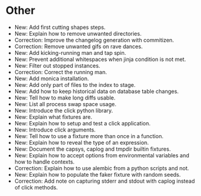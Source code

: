 # Other

* New: Add first cutting shapes steps.
* New: Explain how to remove unwanted directories.
* Correction: Improve the changelog generation with commitizen.
* Correction: Remove unwanted gifs on rave dances.
* New: Add kicking-running man and tap spin.
* New: Prevent additional whitespaces when jinja condition is not met.
* New: Filter out stopped instances.
* Correction: Correct the running man.
* New: Add monica installation.
* New: Add only part of files to the index to stage.
* New: Add how to keep historical data on database table changes.
* New: Tell how to make long diffs usable.
* New: List all process swap space usage.
* New: Introduce the click python library.
* New: Explain what fixtures are.
* New: Explain how to setup and test a click application.
* New: Introduce click arguments.
* New: Tell how to use a fixture more than once in a function.
* New: Explain how to reveal the type of an expression.
* New: Document the capsys, caplog and tmpdir builtin fixtures.
* New: Explain how to accept options from environmental variables and how to handle contexts.
* Correction: Explain how to use alembic from a python scripts and not.
* New: Explain how to populate the faker fixture with random seeds.
* Correction: Add note on capturing stderr and stdout with caplog instead of click methods.